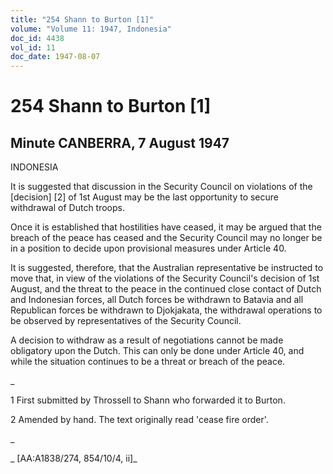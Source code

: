 ```yaml
---
title: "254 Shann to Burton [1]"
volume: "Volume 11: 1947, Indonesia"
doc_id: 4438
vol_id: 11
doc_date: 1947-08-07
---
```


# 254 Shann to Burton [1]

## Minute CANBERRA, 7 August 1947

INDONESIA

It is suggested that discussion in the Security Council on violations of the [decision] [2] of 1st August may be the last opportunity to secure withdrawal of Dutch troops.

Once it is established that hostilities have ceased, it may be argued that the breach of the peace has ceased and the Security Council may no longer be in a position to decide upon provisional measures under Article 40.

It is suggested, therefore, that the Australian representative be instructed to move that, in view of the violations of the Security Council's decision of 1st August, and the threat to the peace in the continued close contact of Dutch and Indonesian forces, all Dutch forces be withdrawn to Batavia and all Republican forces be withdrawn to Djokjakata, the withdrawal operations to be observed by representatives of the Security Council.

A decision to withdraw as a result of negotiations cannot be made obligatory upon the Dutch. This can only be done under Article 40, and while the situation continues to be a threat or breach of the peace.

_

1 First submitted by Throssell to Shann who forwarded it to Burton.

2 Amended by hand. The text originally read 'cease fire order'.

_

_ [AA:A1838/274, 854/10/4, ii]_
